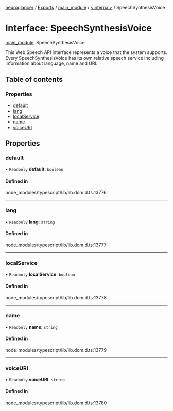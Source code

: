 [neuroglancer](../README.md) / [Exports](../modules.md) / [main\_module](../modules/main_module.md) / [<internal\>](../modules/main_module._internal_.md) / SpeechSynthesisVoice

# Interface: SpeechSynthesisVoice

[main_module](../modules/main_module.md).[<internal>](../modules/main_module._internal_.md).SpeechSynthesisVoice

This Web Speech API interface represents a voice that the system supports. Every SpeechSynthesisVoice has its own relative speech service including information about language, name and URI.

## Table of contents

### Properties

- [default](main_module._internal_.SpeechSynthesisVoice.md#default)
- [lang](main_module._internal_.SpeechSynthesisVoice.md#lang)
- [localService](main_module._internal_.SpeechSynthesisVoice.md#localservice)
- [name](main_module._internal_.SpeechSynthesisVoice.md#name)
- [voiceURI](main_module._internal_.SpeechSynthesisVoice.md#voiceuri)

## Properties

### default

• `Readonly` **default**: `boolean`

#### Defined in

node_modules/typescript/lib/lib.dom.d.ts:13776

___

### lang

• `Readonly` **lang**: `string`

#### Defined in

node_modules/typescript/lib/lib.dom.d.ts:13777

___

### localService

• `Readonly` **localService**: `boolean`

#### Defined in

node_modules/typescript/lib/lib.dom.d.ts:13778

___

### name

• `Readonly` **name**: `string`

#### Defined in

node_modules/typescript/lib/lib.dom.d.ts:13779

___

### voiceURI

• `Readonly` **voiceURI**: `string`

#### Defined in

node_modules/typescript/lib/lib.dom.d.ts:13780

